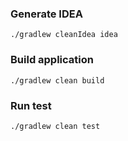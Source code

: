 ### Generate IDEA
```
./gradlew cleanIdea idea
```

### Build application
```
./gradlew clean build
```

### Run test
```
./gradlew clean test

